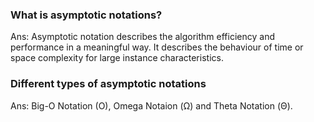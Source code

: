 ### What is asymptotic notations?

Ans: Asymptotic notation describes the algorithm efficiency and performance in a meaningful way. It describes the behaviour of time or space complexity for large instance characteristics.


### Different types of asymptotic notations

Ans: Big-O Notation (O), Omega Notaion (Ω) and Theta Notation (Θ).